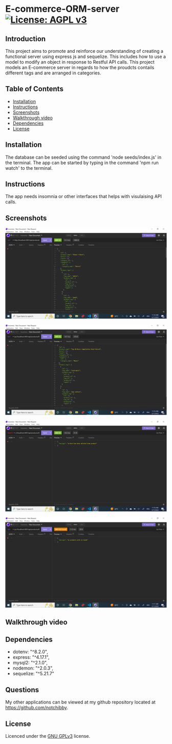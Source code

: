# E-commerce-ORM-server [![License: AGPL v3](https://img.shields.io/badge/License-AGPL_v3-blue.svg)](https://www.gnu.org/licenses/agpl-3.0)

## Introduction
This project aims to promote and reinforce our understanding of creating a functional server using express js and sequelize. This includes how to use a model to modify an object in response to Restful API calls. This project models an E-commerce server in regards to how the proudcts contails different tags and are arranged in categories. 

## Table of Contents

- [Installation](#installation)
- [Instructions](#instructions)
- [Screenshots](#Screenshots)
- [Walkthrough video](#walkthrough-video)
- [Dependencies](#Dependencies)
- [License](#license)

## Installation
The database can be seeded using the command 'node seeds/index.js' in the terminal.
The app can be started by typing in the command 'npm run watch' to the terminal.


## Instructions
The app needs insomnia or other interfaces that helps with visulaising API calls.


## Screenshots
![screenshot-of-the-application-with-a-call-to-get-all-products](https://github.com/Notchibby/E-commerce-ORM-server/blob/main/assets/images/get_all_products.png)

![screenshot-of-the-application-with-a-call-to-product-NO-4](https://github.com/Notchibby/E-commerce-ORM-server/blob/main/assets/images/get_product_4.png)

![screenshot-of-the-application-with-a-call-to-delete-NO-4](https://github.com/Notchibby/E-commerce-ORM-server/blob/main/assets/images/Delete_product_4.png)

![screenshot-of-the-application-with-a-call-to-product-NO-4-after-deleting-product](https://github.com/Notchibby/E-commerce-ORM-server/blob/main/assets/images/Get_product_4_after_delete.png)


## Walkthrough video


## Dependencies

 - dotenv: "^8.2.0",
 - express: "^4.17.1",
 - mysql2: "^2.1.0",
 - nodemon: "^2.0.3",
 - sequelize: "^5.21.7"

## Questions

My other applications can be viewed at my github repository located at https://github.com/notchibby.

## License
Licenced under the [GNU GPLv3](https://www.gnu.org/licenses/agpl-3.0) license.
